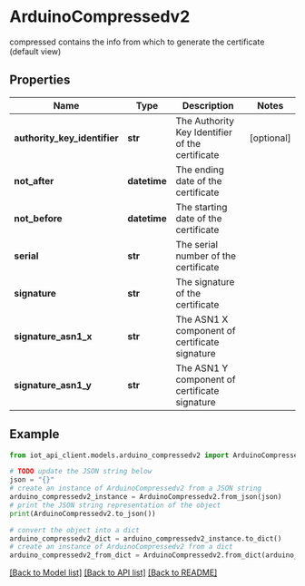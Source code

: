 # ArduinoCompressedv2

compressed contains the info from which to generate the certificate (default view)

## Properties

Name | Type | Description | Notes
------------ | ------------- | ------------- | -------------
**authority_key_identifier** | **str** | The Authority Key Identifier of the certificate | [optional] 
**not_after** | **datetime** | The ending date of the certificate | 
**not_before** | **datetime** | The starting date of the certificate | 
**serial** | **str** | The serial number of the certificate | 
**signature** | **str** | The signature of the certificate | 
**signature_asn1_x** | **str** | The ASN1 X component of certificate signature | 
**signature_asn1_y** | **str** | The ASN1 Y component of certificate signature | 

## Example

```python
from iot_api_client.models.arduino_compressedv2 import ArduinoCompressedv2

# TODO update the JSON string below
json = "{}"
# create an instance of ArduinoCompressedv2 from a JSON string
arduino_compressedv2_instance = ArduinoCompressedv2.from_json(json)
# print the JSON string representation of the object
print(ArduinoCompressedv2.to_json())

# convert the object into a dict
arduino_compressedv2_dict = arduino_compressedv2_instance.to_dict()
# create an instance of ArduinoCompressedv2 from a dict
arduino_compressedv2_from_dict = ArduinoCompressedv2.from_dict(arduino_compressedv2_dict)
```
[[Back to Model list]](../README.md#documentation-for-models) [[Back to API list]](../README.md#documentation-for-api-endpoints) [[Back to README]](../README.md)


